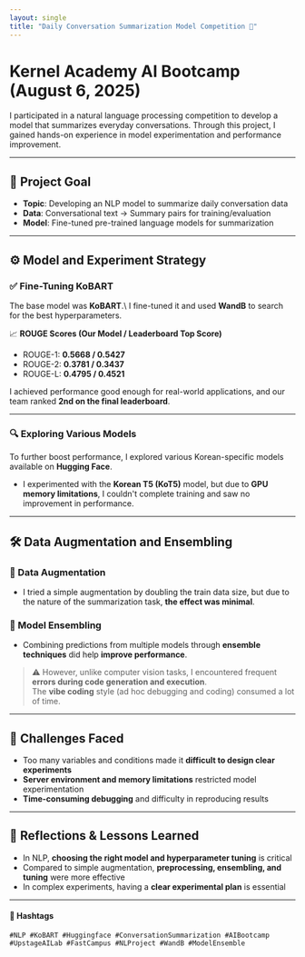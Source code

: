 ```yaml
---
layout: single
title: "Daily Conversation Summarization Model Competition 🧠"
---
```


# Kernel Academy AI Bootcamp (August 6, 2025)

I participated in a natural language processing competition to develop a model that summarizes everyday conversations. Through this project, I gained hands-on experience in model experimentation and performance improvement.

---

## 🎯 Project Goal

- **Topic**: Developing an NLP model to summarize daily conversation data
- **Data**: Conversational text → Summary pairs for training/evaluation
- **Model**: Fine-tuned pre-trained language models for summarization

---

## ⚙️ Model and Experiment Strategy

### ✅ Fine-Tuning KoBART

The base model was **KoBART**.\ I fine-tuned it and used **WandB** to search for the best hyperparameters.

📈 **ROUGE Scores (Our Model / Leaderboard Top Score)**

- ROUGE-1: **0.5668 / 0.5427**
- ROUGE-2: **0.3781 / 0.3437**
- ROUGE-L: **0.4795 / 0.4521**

I achieved performance good enough for real-world applications, and our team ranked **2nd on the final leaderboard**.

---

### 🔍 Exploring Various Models

To further boost performance, I explored various Korean-specific models available on **Hugging Face**.

- I experimented with the **Korean T5 (KoT5)** model, but due to **GPU memory limitations**, I couldn't complete training and saw no improvement in performance.

---

## 🛠 Data Augmentation and Ensembling

### 🔁 Data Augmentation

- I tried a simple augmentation by doubling the train data size, but due to the nature of the summarization task, **the effect was minimal**.

### 🤝 Model Ensembling

- Combining predictions from multiple models through **ensemble techniques** did help **improve performance**.

> ⚠️ However, unlike computer vision tasks, I encountered frequent **errors during code generation and execution**.\
> The **vibe coding** style (ad hoc debugging and coding) consumed a lot of time.

---

## 🤯 Challenges Faced

- Too many variables and conditions made it **difficult to design clear experiments**
- **Server environment and memory limitations** restricted model experimentation
- **Time-consuming debugging** and difficulty in reproducing results

---

## 📌 Reflections & Lessons Learned

- In NLP, **choosing the right model and hyperparameter tuning** is critical
- Compared to simple augmentation, **preprocessing, ensembling, and tuning** were more effective
- In complex experiments, having a **clear experimental plan** is essential

---

#### 🔖 Hashtags

`#NLP #KoBART #Huggingface #ConversationSummarization #AIBootcamp #UpstageAILab #FastCampus #NLProject #WandB #ModelEnsemble`
